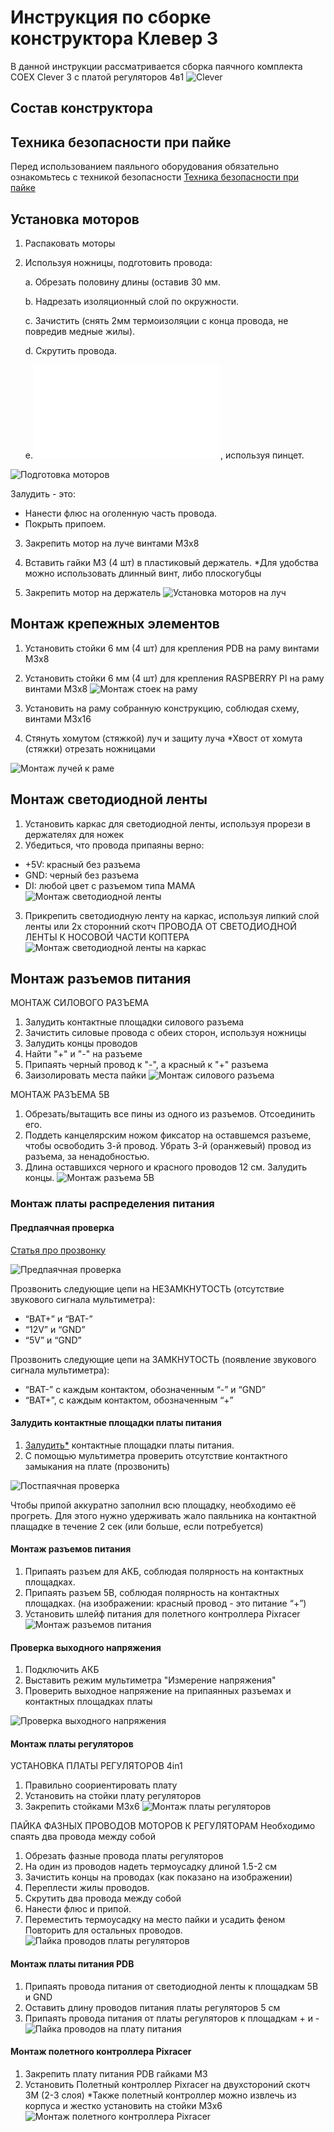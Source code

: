 Инструкция по сборке конструктора Клевер 3
==========================================
В данной инструкции рассматривается сборка паячного комплекта COEX Clever 3 с платой регуляторов 4в1
![Clever](assets/clever3_main.png)

Состав конструктора
-------------------

Техника безопасности при пайке
-------------------
Перед использованием паяльного оборудования обязательно ознакомьтесь с техникой безопасности
[Техника безопасности при пайке](tb.md)

Установка моторов
-------------------
1. Распаковать моторы
2. Используя ножницы, подготовить провода:

    a. Обрезать половину длины (оставив 30 мм.
    
    b. Надрезать изоляционный слой по окружности.
    
    c. Зачистить (снять 2мм термоизоляции с конца провода, не повредив медные жилы).
    
    d. Скрутить провода.
    
    e.![Залудить](zap.md), используя пинцет.

![Подготовка моторов](assets/cl3_prepareMotors.png)

Залудить - это:
* Нанести флюс на оголенную часть провода.
* Покрыть припоем.


3. Закрепить мотор на луче винтами М3х8
4. Вставить  гайки М3 (4 шт) в пластиковый держатель.
*Для удобства можно использовать длинный винт, либо плоскогубцы

5. Закрепить мотор на держатель
![Установка моторов на луч](assets/cl3_mountingMotors.png)

Монтаж крепежных элементов
-------------------
1. Установить стойки 6 мм (4 шт) для крепления PDB на раму винтами М3х8
2. Установить стойки 6 мм (4 шт) для крепления RASPBERRY PI на раму винтами М3х8
![Монтаж стоек на раму](assets/cl3_mountElements.png)

3. Установить на раму собранную конструкцию, соблюдая схему, винтами М3х16
4. Стянуть хомутом (стяжкой) луч и защиту луча
*Хвост от хомута (стяжки) отрезать ножницами

![Монтаж лучей к раме](assets/cl3_mountElements2.png)

Монтаж светодиодной ленты
-------------------
1.  Установить каркас для светодиодной ленты, используя прорези в держателях для ножек
2. Убедиться, что провода припаяны верно:
* +5V:  красный без разъема
* GND: черный без разъема
* DI: любой цвет с разъемом типа МАМА
![Монтаж светодиодной ленты](assets/cl3_mountLed.png)

3.  Прикрепить светодиодную ленту на каркас, используя липкий слой ленты или 2х сторонний скотч
ПРОВОДА ОТ СВЕТОДИОДНОЙ ЛЕНТЫ К НОСОВОЙ ЧАСТИ КОПТЕРА 
![Монтаж светодиодной ленты на каркас](assets/cl3_mountLed2.png)

Монтаж разъемов питания
-------------------
МОНТАЖ СИЛОВОГО РАЗЪЕМА
1. Залудить контактные площадки силового разъема
2. Зачистить силовые провода с обеих сторон, используя ножницы
3. Залудить концы проводов
4. Найти "+" и "-" на разъеме
5. Припаять черный провод к "-", а красный к "+" разъема
6. Заизолировать места пайки
![Монтаж силового разъема](assets/cl3_mountXT60connector.png)

МОНТАЖ РАЗЪЕМА 5В
1. Обрезать/вытащить все пины из одного из разъемов. Отсоединить его.
2. Поддеть канцелярским ножом фиксатор на оставшемся разъеме, чтобы освободить 3-й провод.
Убрать 3-й (оранжевый) провод из разъема, за ненадобностью.
3. Длина оставшихся черного и красного проводов  12 см. Залудить концы.
![Монтаж разъема 5В](assets/cl3_mount5Vconnector.png)


### Монтаж платы распределения питания

#### Предпаячная проверка

[Статья про прозвонку](testConnection.md)

![Предпаячная проверка](assets/startPDBtest.jpg)

Прозвонить следующие цепи на НЕЗАМКНУТОСТЬ (отсутствие звукового сигнала мультиметра):
* “BAT+” и “BAT-”
* “12V” и “GND”
* “5V” и “GND”

Прозвонить следующие цепи на ЗАМКНУТОСТЬ (появление звукового сигнала мультиметра):
* “BAT-” c каждым контактом, обозначенным “-” и “GND”
* “BAT+”, с каждым контактом, обозначенным “+”

#### Залудить контактные площадки платы питания
1. [Залудить*](zap.md) контактные площадки платы питания.
2. С помощью мультиметра проверить отсутствие контактного замыкания на плате (прозвонить)

![Постпаячная проверка](assets/zapPDBtest.jpg)

Чтобы припой аккуратно заполнил всю площадку, необходимо её прогреть. Для этого нужно удерживать жало паяльника на контактной плащадке в течение 2 сек (или больше, если потребуется)

#### Монтаж разъемов питания
1. Припаять разъем для АКБ, соблюдая полярность на контактных площадках.
2. Припаять разъем 5В, соблюдая полярность на контактных площадках.
    (на изображении: красный провод - это питание “+”) 
3. Установить шлейф питания для полетного контроллера Pixracer 
![Монтаж разъемов питания](assets/cl3_mountPDB1.png)

#### Проверка выходного напряжения
1. Подключить АКБ
2. Выставить режим мультиметра "Измерение напряжения"
3. Проверить выходное напряжение на припаянных разъемах и контактных площадках платы

![Проверка выходного напряжения](assets/cl3_testPDB1.png)

#### Монтаж платы регуляторов
УСТАНОВКА ПЛАТЫ РЕГУЛЯТОРОВ 4in1
1. Правильно соориентировать плату
2. Установить на стойки плату регуляторов
3. Закрепить стойками М3х6
![Монтаж платы регуляторов](assets/cl3_mountBoardESC.png)

ПАЙКА ФАЗНЫХ ПРОВОДОВ МОТОРОВ К РЕГУЛЯТОРАМ
Необходимо спаять два провода между собой

1. Обрезать фазные провода платы регуляторов
2. На один из проводов надеть термоусадку длиной 1.5-2 см
3. Зачистить концы на проводах (как показано на изображении)
4. Переплести жилы проводов.
5. Скрутить два провода между собой
6. Нанести флюс и припой.
7. Переместить термоусадку на место пайки и усадить феном
Повторить для остальных проводов.
![Пайка проводов платы регуляторов](assets/cl3_mountBoardESC2.png)

#### Монтаж платы питания PDB
1. Припаять провода питания от светодиодной ленты к площадкам 5В и GND
2. Оставить длину проводов питания платы регуляторов 5 см
3. Припаять провода питания от платы регуляторов к площадкам + и -
![Пайка проводов на плату питания](assets/cl3_mountPDB2.png)

#### Монтаж полетного контроллера Pixracer
1. Закрепить плату питания PDB гайками М3
2. Установить Полетный контроллер Pixracer на двухстороний скотч 3М (2-3 слоя)
*Также полетный контроллер можно извлечь из корпуса и жестко установить на стойки М3х6
![Монтаж полетного контроллера Pixracer](assets/cl3_mountPixracer.png)
